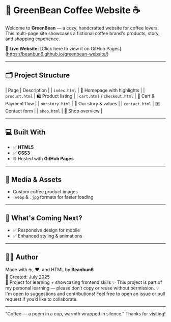 # 🌿 GreenBean Coffee Website ☕

Welcome to **GreenBean** — a cozy, handcrafted website for coffee lovers.  
This multi-page site showcases a fictional coffee brand's products, story, and shopping experience.

🔗 **Live Website:** [Click here to view it on GitHub Pages] (https://beanbun6.github.io/greenbean-website/)

------------

## 🗂️ Project Structure

| Page | Description |
| `index.html` | 🌟 Homepage with highlights |
| `product.html` | 🛍️ Product listing |
| `cart.html` / `checkout.html` | 🛒 Cart & Payment flow |
| `ourstory.html` | 📖 Our story & values |
| `contact.html` | ✉️ Contact form |
| `shop.html` | 🛒 Shop overview |

------------

## 💻 Built With
- ✅ **HTML5**
- ✅ **CSS3**
- 🌐 Hosted with **GitHub Pages**

------------

## 📸 Media & Assets
- Custom coffee product images
- `.webp` & `.jpg` formats for faster loading

------------

## 🚀 What's Coming Next?
- ✅ Responsive design for mobile
- ✅ Enhanced styling & animations

------------

## 👩‍💻 Author

Made with ☕, ❤️, and HTML by **Beanbun6**  
📅 Created: July 2025  
📍 Project for learning + showcasing frontend skills
✨ This project is part of my personal learning — please don’t copy or reuse without permission.
💡 I'm open to suggestions and contributions! Feel free to open an issue or pull request if you’d like to collaborate. 

------------
  
“Coffee — a poem in a cup, warmth wrapped in silence.”
Thanks for visiting! 
